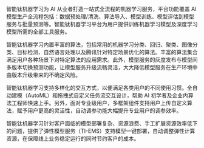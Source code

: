 智能钛机器学习为 AI 从业者打造一站式全流程的机器学习服务，平台功能覆盖 AI 模型生产全流程包括：数据预处理/清洗、算法导入、模型训练、模型评估到模型服务与批量预测等。智能钛机器学习平台为用户提供训练机器学习模型及深度学习模型所需的全部工具服务。

智能钛机器学习内置丰富的算法，包括常用的机器学习分类、回归、聚类、图像分类、目标检测、自然语言处理以及腾讯针对特定场景优化的算法。丰富的算法集合满足用户各种场景下对特定算法的应用需求。此外，模型服务的灰度发布与模型间多版本切换预测功能，让模型服务升级流畅灵活，大大降低模型服务在生产环境中由版本升级带来的不确定风险。

智能钛机器学习支持多样化的交互方式，以便满足各类用户的不同使用习惯。全自动建模（AutoML）和拖拽式自定义任务流交互设计，帮助 AI 初学者及企业内算法工程师快速上手。另外，面对专业级用户，多框架组件支持用户上传自定义算法，赋予用户更高的灵活性，自动调参功能大幅提升专业用户的调参效率。

智能钛机器学习针对客户面临的模型部署复杂、资源浪费、手工扩展资源效率低下的问题，提供了弹性模型服务（TI-EMS）支持模型一键部署，自动调整弹性计算资源，在保障线上业务稳定运行的同时节约客户的成本。

